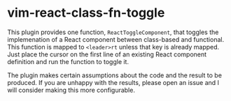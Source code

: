 # vim-react-class-fn-toggle

This plugin provides one function, `ReactToggleComponent`, that toggles
the implemenation of a React component between class-based and functional.
This function is mapped to `<leader>rt` unless that key is already mapped.
Just place the cursor on the first line of an existing React component
definition and run the function to toggle it.

The plugin makes certain assumptions about the code
and the result to be produced.
If you are unhappy with the results, please open an issue and
I will consider making this more configurable.
